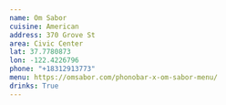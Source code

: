 ```yaml
---
name: Om Sabor
cuisine: American
address: 370 Grove St
area: Civic Center
lat: 37.7780873
lon: -122.4226796
phone: "+18312913773"
menu: https://omsabor.com/phonobar-x-om-sabor-menu/
drinks: True
---
```

